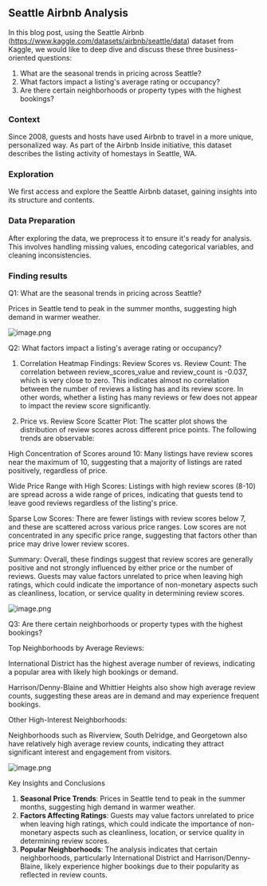 







<h2 id='part1'>Seattle Airbnb Analysis</h2>


In this blog post, using the Seattle Airbnb (https://www.kaggle.com/datasets/airbnb/seattle/data) dataset from Kaggle, we would like to deep dive and discuss these three business-oriented questions:

1. What are the seasonal trends in pricing across Seattle?
2. What factors impact a listing's average rating or occupancy?
3. Are there certain neighborhoods or property types with the highest bookings?


<h3 id='Context'>Context</h3>

Since 2008, guests and hosts have used Airbnb to travel in a more unique, personalized way. As part of the Airbnb Inside initiative, this dataset describes the listing activity of homestays in Seattle, WA.


<h3 id='Exploration'>Exploration</h3>

We first access and explore the Seattle Airbnb dataset, gaining insights into its structure and contents.

<h3 id='Data Preparation'>Data Preparation</h3>

After exploring the data, we preprocess it to ensure it's ready for analysis. This involves handling missing values, encoding categorical variables, and cleaning inconsistencies.

<h3 id='Finding results'>Finding results</h3>



Q1: What are the seasonal trends in pricing across Seattle?

Prices in Seattle tend to peak in the summer months, suggesting high demand in warmer weather.

![image.png](attachment:image.png)

Q2: What factors impact a listing's average rating or occupancy?

1. Correlation Heatmap Findings:
Review Scores vs. Review Count: The correlation between review_scores_value and review_count is -0.037, which is very close to zero. This indicates almost no correlation between the number of reviews a listing has and its review score. In other words, whether a listing has many reviews or few does not appear to impact the review score significantly.

2. Price vs. Review Score Scatter Plot:
The scatter plot shows the distribution of review scores across different price points. The following trends are observable:

High Concentration of Scores around 10: Many listings have review scores near the maximum of 10, suggesting that a majority of listings are rated positively, regardless of price.

Wide Price Range with High Scores: Listings with high review scores (8-10) are spread across a wide range of prices, indicating that guests tend to leave good reviews regardless of the listing's price.

Sparse Low Scores: There are fewer listings with review scores below 7, and these are scattered across various price ranges. Low scores are not concentrated in any specific price range, suggesting that factors other than price may drive lower review scores.

Summary:
Overall, these findings suggest that review scores are generally positive and not strongly influenced by either price or the number of reviews. Guests may value factors unrelated to price when leaving high ratings, which could indicate the importance of non-monetary aspects such as cleanliness, location, or service quality in determining review scores.

![image.png](attachment:image.png)

Q3: Are there certain neighborhoods or property types with the highest bookings?

Top Neighborhoods by Average Reviews:

International District has the highest average number of reviews, indicating a popular area with likely high bookings or demand.

Harrison/Denny-Blaine and Whittier Heights also show high average review counts, suggesting these areas are in demand and may experience frequent bookings.

Other High-Interest Neighborhoods:

Neighborhoods such as Riverview, South Delridge, and Georgetown also have relatively high average review counts, indicating they attract significant interest and engagement from visitors.


![image.png](attachment:image.png)

 Key Insights and Conclusions
1. **Seasonal Price Trends**: Prices in Seattle tend to peak in the summer months, suggesting high demand in warmer weather.
2. **Factors Affecting Ratings**: Guests may value factors unrelated to price when leaving high ratings, which could indicate the importance of non-monetary aspects such as cleanliness, location, or service quality in determining review scores.
3. **Popular Neighborhoods**: The analysis indicates that certain neighborhoods, particularly International District and Harrison/Denny-Blaine, likely experience higher bookings due to their popularity as reflected in review counts.
